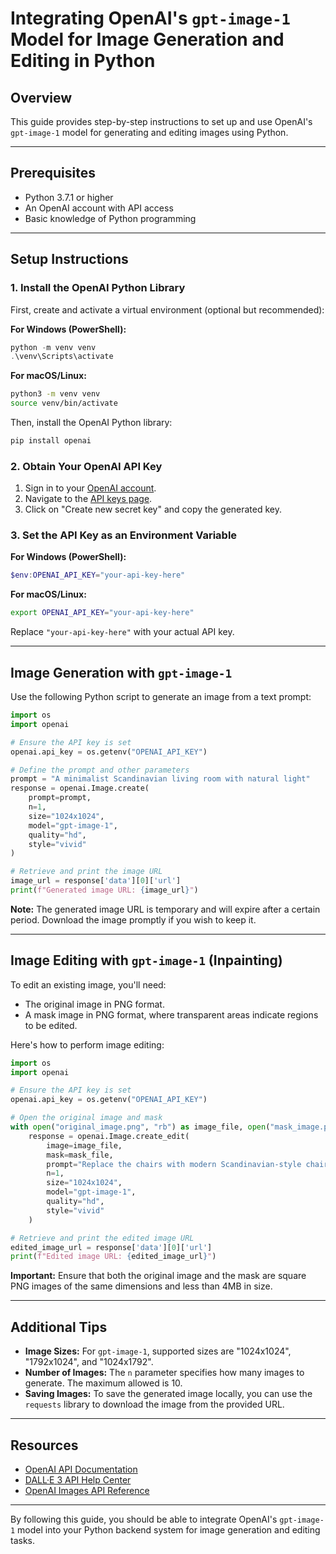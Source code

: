 # Integrating OpenAI's `gpt-image-1` Model for Image Generation and Editing in Python

## Overview

This guide provides step-by-step instructions to set up and use OpenAI's `gpt-image-1` model for generating and editing images using Python.

---

## Prerequisites

* Python 3.7.1 or higher
* An OpenAI account with API access
* Basic knowledge of Python programming

---

## Setup Instructions

### 1. Install the OpenAI Python Library

First, create and activate a virtual environment (optional but recommended):

**For Windows (PowerShell):**

```powershell
python -m venv venv
.\venv\Scripts\activate
```

**For macOS/Linux:**

```bash
python3 -m venv venv
source venv/bin/activate
```

Then, install the OpenAI Python library:

```bash
pip install openai
```

### 2. Obtain Your OpenAI API Key

1. Sign in to your [OpenAI account](https://platform.openai.com/).
2. Navigate to the [API keys page](https://platform.openai.com/account/api-keys).
3. Click on "Create new secret key" and copy the generated key.

### 3. Set the API Key as an Environment Variable

**For Windows (PowerShell):**

```powershell
$env:OPENAI_API_KEY="your-api-key-here"
```

**For macOS/Linux:**

```bash
export OPENAI_API_KEY="your-api-key-here"
```

Replace `"your-api-key-here"` with your actual API key.

---

## Image Generation with `gpt-image-1`

Use the following Python script to generate an image from a text prompt:

```python
import os
import openai

# Ensure the API key is set
openai.api_key = os.getenv("OPENAI_API_KEY")

# Define the prompt and other parameters
prompt = "A minimalist Scandinavian living room with natural light"
response = openai.Image.create(
    prompt=prompt,
    n=1,
    size="1024x1024",
    model="gpt-image-1",
    quality="hd",
    style="vivid"
)

# Retrieve and print the image URL
image_url = response['data'][0]['url']
print(f"Generated image URL: {image_url}")
```

**Note:** The generated image URL is temporary and will expire after a certain period. Download the image promptly if you wish to keep it.

---

## Image Editing with `gpt-image-1` (Inpainting)

To edit an existing image, you'll need:

* The original image in PNG format.
* A mask image in PNG format, where transparent areas indicate regions to be edited.

Here's how to perform image editing:

```python
import os
import openai

# Ensure the API key is set
openai.api_key = os.getenv("OPENAI_API_KEY")

# Open the original image and mask
with open("original_image.png", "rb") as image_file, open("mask_image.png", "rb") as mask_file:
    response = openai.Image.create_edit(
        image=image_file,
        mask=mask_file,
        prompt="Replace the chairs with modern Scandinavian-style chairs",
        n=1,
        size="1024x1024",
        model="gpt-image-1",
        quality="hd",
        style="vivid"
    )

# Retrieve and print the edited image URL
edited_image_url = response['data'][0]['url']
print(f"Edited image URL: {edited_image_url}")
```

**Important:** Ensure that both the original image and the mask are square PNG images of the same dimensions and less than 4MB in size.

---

## Additional Tips

* **Image Sizes:** For `gpt-image-1`, supported sizes are "1024x1024", "1792x1024", and "1024x1792".
* **Number of Images:** The `n` parameter specifies how many images to generate. The maximum allowed is 10.
* **Saving Images:** To save the generated image locally, you can use the `requests` library to download the image from the provided URL.

---

## Resources

* [OpenAI API Documentation](https://platform.openai.com/docs/guides/images)
* [DALL·E 3 API Help Center](https://help.openai.com/en/articles/8555480-dall-e-3-api)
* [OpenAI Images API Reference](https://platform.openai.com/docs/api-reference/images)

---

By following this guide, you should be able to integrate OpenAI's `gpt-image-1` model into your Python backend system for image generation and editing tasks.
